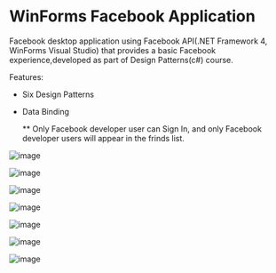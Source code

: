 # WinForms Facebook Application
Facebook desktop application using Facebook API(.NET Framework 4, WinForms Visual Studio)
that provides a basic Facebook experience,developed as part of Design Patterns(c#) course.

Features:
* Six Design Patterns
* Data Binding

  ** Only Facebook developer user can Sign In, and only Facebook developer users will appear in the frinds list.

  
![image](https://github.com/astarb26/FacebookApp/assets/104518345/8d371709-0e29-4cb4-a932-c798500f1113)

![image](https://github.com/astarb26/FacebookApp/assets/104518345/4a642f70-e95b-4673-9b14-ce36c084e5bc)

![image](https://github.com/astarb26/FacebookApp/assets/104518345/2427cced-b93d-4e5c-9034-ea5358a5ccca)

![image](https://github.com/astarb26/FacebookApp/assets/104518345/f1983164-7adf-4d1c-b092-9907be7eebef)

![image](https://github.com/astarb26/FacebookApp/assets/104518345/049920d6-8ea6-4884-8d83-b0b92e0605b2)

![image](https://github.com/astarb26/FacebookApp/assets/104518345/390f443c-683d-4634-ac35-ae2f7b39c94e)

![image](https://github.com/astarb26/FacebookApp/assets/104518345/89d1ad2e-7320-4ba2-8f1f-c985b195163e)

